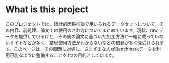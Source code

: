 # What is this project
このプロジェクトでは、統計的因果推論で用いられるデータセットについて、その内容、前処理、論文での使用のされ方についてまとめています。現状、raw データを提供しているけど、その後の論文に基づいた加工方法が一緒に載っていないサイトなどが多く、結局使用方法がわからないなどの問題が多く見受けられます。このページは、その問題に対処し、さまざまな人がBenchmarkデータを利用可能なように整備することを1つの目的としています。